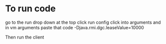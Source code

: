 # To run code
go to the run drop down at the top
click run config
click into arguments
and in vm arguments paste that code
-Djava.rmi.dgc.leaseValue=10000

Then run the client
